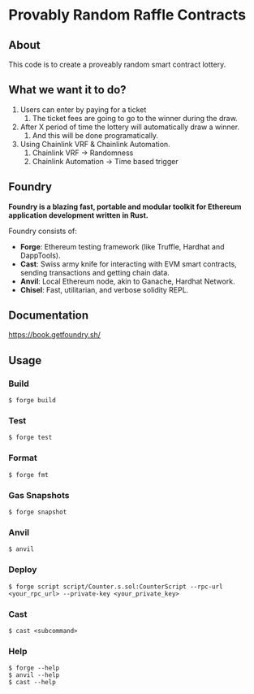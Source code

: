 # Provably Random Raffle Contracts

## About

This code is to create a proveably random smart contract lottery.

## What we want it to do?

1. Users can enter by paying for a ticket
   1. The ticket fees are going to go to the winner during the draw.
2. After X period of time the lottery will automatically draw a winner.
   1. And this will be done programatically.
3. Using Chainlink VRF & Chainlink Automation.
   1. Chainlink VRF -> Randomness
   2. Chainlink Automation -> Time based trigger

## Foundry

**Foundry is a blazing fast, portable and modular toolkit for Ethereum application development written in Rust.**

Foundry consists of:

-   **Forge**: Ethereum testing framework (like Truffle, Hardhat and DappTools).
-   **Cast**: Swiss army knife for interacting with EVM smart contracts, sending transactions and getting chain data.
-   **Anvil**: Local Ethereum node, akin to Ganache, Hardhat Network.
-   **Chisel**: Fast, utilitarian, and verbose solidity REPL.

## Documentation

https://book.getfoundry.sh/

## Usage

### Build

```shell
$ forge build
```

### Test

```shell
$ forge test
```

### Format

```shell
$ forge fmt
```

### Gas Snapshots

```shell
$ forge snapshot
```

### Anvil

```shell
$ anvil
```

### Deploy

```shell
$ forge script script/Counter.s.sol:CounterScript --rpc-url <your_rpc_url> --private-key <your_private_key>
```

### Cast

```shell
$ cast <subcommand>
```

### Help

```shell
$ forge --help
$ anvil --help
$ cast --help
```
